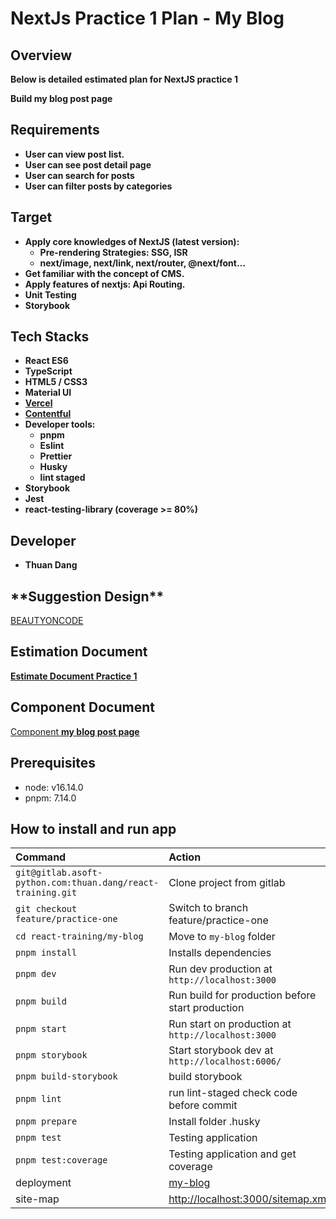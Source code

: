 # NextJs Practice 1 Plan - My Blog

## **Overview**

**Below is detailed estimated plan for NextJS practice 1**

**Build my blog post page**

## **Requirements**

- **User can view post list.**
- **User can see post detail page**
- **User can search for posts**
- **User can filter posts by categories**

## **Target**

- **Apply core knowledges of NextJS (latest version):**
  - **Pre-rendering Strategies: SSG, ISR**
  - **next/image, next/link, next/router, @next/font…**
- **Get familiar with the concept of CMS.**
- **Apply features of nextjs: Api Routing.**
- **Unit Testing**
- **Storybook**

## **Tech Stacks**

- **React ES6**
- **TypeScript**
- **HTML5 / CSS3**
- **Material UI**
- **[Vercel](https://vercel.com/)**
- **[Contentful](https://www.contentful.com/)**
- **Developer tools:**
  - **pnpm**
  - **Eslint**
  - **Prettier**
  - **Husky**
  - **lint staged**
- **Storybook**
- **Jest**
- **react-testing-library (coverage >= 80%)**

## Developer

- **Thuan Dang**

## \***\*Suggestion Design\*\***

[BEAUTYONCODE](https://beautyoncode.com/)

## **Estimation Document**

[**Estimate Document Practice 1**](https://www.notion.so/Estimate-Document-Practice-1-1b9d684148fe4f67950dab23517db62b)

## **Component Document**

[Component **my blog post page**](https://www.notion.so/Component-my-blog-post-page-9ef3e8397a4e4b47af2d03a672ad3c5b)

## **Prerequisites**

- node: v16.14.0
- pnpm: 7.14.0

## **How to install and run app**

| Command                                                     | Action                                                                 |
| :---------------------------------------------------------- | :--------------------------------------------------------------------- |
| `git@gitlab.asoft-python.com:thuan.dang/react-training.git` | Clone project from gitlab                                              |
| `git checkout feature/practice-one`                         | Switch to branch feature/practice-one                                  |
| `cd react-training/my-blog`                                 | Move to `my-blog` folder                                               |
| `pnpm install`                                              | Installs dependencies                                                  |
| `pnpm dev`                                                  | Run dev production at `http://localhost:3000`                          |
| `pnpm build`                                                | Run build for production before start production                       |
| `pnpm start`                                                | Run start on production at `http://localhost:3000`                     |
| `pnpm storybook`                                            | Start storybook dev at `http://localhost:6006/`                        |
| `pnpm build-storybook`                                      | build storybook                                                        |
| `pnpm lint`                                                 | run lint-staged check code before commit                               |
| `pnpm prepare`                                              | Install folder .husky                                                  |
| `pnpm test`                                                 | Testing application                                                    |
| `pnpm test:coverage`                                        | Testing application and get coverage                                   |
| deployment                                                  | [my-blog](https://my-blog-bay-seven.vercel.app/)                       |
| site-map                                                    | [http://localhost:3000/sitemap.xml](http://localhost:3000/sitemap.xml) |

